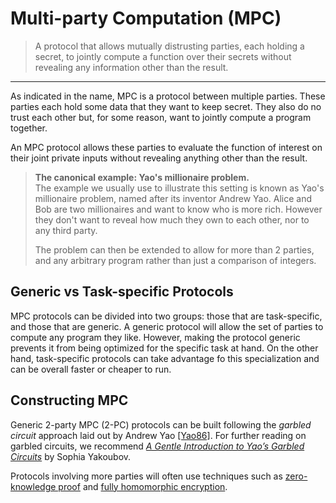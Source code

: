 # Multi-party Computation (MPC)

> A protocol that allows mutually distrusting parties, each holding a secret, to jointly compute a function over their secrets without revealing any information other than the result.

---

As indicated in the name, MPC is a protocol between multiple parties.
These parties each hold some data that they want to keep secret.
They also do no trust each other but, for some reason, want to jointly compute a program together.

An MPC protocol allows these parties to evaluate the function of interest on their joint private inputs without revealing anything other than the result.

> **The canonical example: Yao's millionaire problem.**  
> The example we usually use to illustrate this setting is known as Yao's millionaire problem, named after its inventor Andrew Yao.
> Alice and Bob are two millionaires and want to know who is more rich.
> However they don't want to reveal how much they own to each other, nor to any third party.
>
> The problem can then be extended to allow for more than 2 parties, and any arbitrary program rather than just a comparison of integers.

## Generic vs Task-specific Protocols
MPC protocols can be divided into two groups: those that are task-specific, and those that are generic.
A generic protocol will allow the set of parties to compute any program they like.
However, making the protocol generic prevents it from being optimized for the specific task at hand.
On the other hand, task-specific protocols can take advantage fo this specialization and can be overall faster or cheaper to run.

## Constructing MPC
Generic 2-party MPC (2-PC) protocols can be built following the *garbled circuit* approach laid out by Andrew Yao [[Yao86]]((https://ieeexplore.ieee.org/document/4568207)).
For further reading on garbled circuits, we recommend [*A Gentle Introduction to Yao’s Garbled Circuits*](https://web.mit.edu/sonka89/www/papers/2017ygc.pdf) by Sophia Yakoubov. 

Protocols involving more parties will often use techniques such as [zero-knowledge proof](./zero_knowledge_proof.md) and [fully homomorphic encryption](./fhe.md).